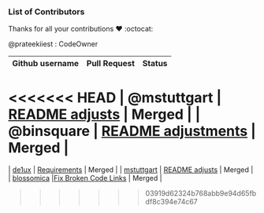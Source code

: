### List of Contributors

Thanks for all your contributions :heart: :octocat:

@prateekiiest : CodeOwner

| Github username      | Pull Request           | Status  |
| ------------- |:-------------:| -----:|
<<<<<<< HEAD
| @mstuttgart   | [README adjusts](https://github.com/prateekiiest/Code-Sleep-Python/pull/3) | Merged |
| @binsquare   | [README adjustments](https://github.com/prateekiiest/Code-Sleep-Python/pull/26) | Merged |
=======
| [de1ux](https://github.com/de1ux)   | [Requirements](https://github.com/prateekiiest/Code-Sleep-Python/pull/22) | Merged |
| [mstuttgart](https://github.com/mstuttgart)   | [README adjusts](https://github.com/prateekiiest/Code-Sleep-Python/pull/3) | Merged |
| [blossomica](https://github.com/blossomica) |[Fix Broken Code Links](https://github.com/prateekiiest/Code-Sleep-Python/pull/18) | Merged | 

>>>>>>> 03919d62324b768abb9e94d65fbdf8c394e74c67
